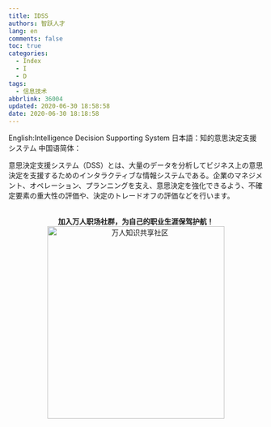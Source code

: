 ```yaml
---
title: IDSS
authors: 智跃人才
lang: en
comments: false
toc: true
categories:
  - Index
  - I
  - D
tags:
  - 信息技术
abbrlink: 36004
updated: 2020-06-30 18:58:58
date: 2020-06-30 18:18:58
---
```


English:Intelligence Decision Supporting System
日本語：知的意思決定支援システム
中国语简体：

意思決定支援システム（DSS）とは、大量のデータを分析してビジネス上の意思決定を支援するためのインタラクティブな情報システムである。企業のマネジメント、オペレーション、プランニングを支え、意思決定を強化できるよう、不確定要素の重大性の評価や、決定のトレードオフの評価などを行います。


<br>

<center>
<b>加入万人职场社群，为自己的职业生涯保驾护航！</b>

<br>

 <img src="/assets/img/dingding/dingding-group-life.jpg" width = "350" height = "380" alt="万人知识共享社区" align=center />

</center>

